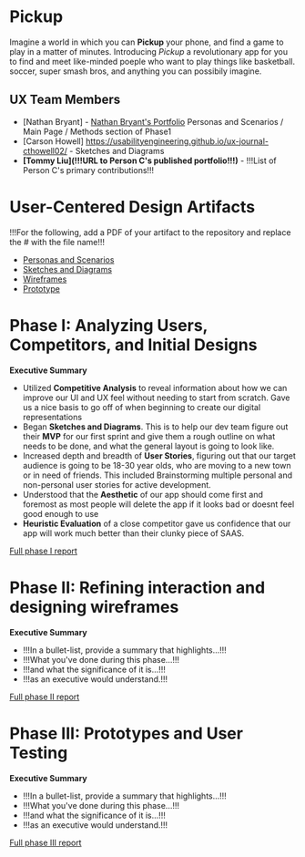 # Pickup

Imagine a world in which you can **Pickup** your phone, and find a game to play in a matter of minutes. Introducing _Pickup_ a revolutionary app for you to find and meet like-minded poeple who want to play things like basketball. soccer, super smash bros, and anything you can possibily imagine.

## UX Team Members

* [Nathan Bryant] - [Nathan Bryant's Portfolio](https://usabilityengineering.github.io/ux-jounal-NathanBryant/) Personas and Scenarios / Main Page / Methods section of Phase1
* [Carson Howell] https://usabilityengineering.github.io/ux-journal-cthowell02/ - Sketches and Diagrams
* **[Tommy Liu](!!!URL to Person C's published portfolio!!!)** - !!!List of Person C's primary contributions!!!

# User-Centered Design Artifacts
 
!!!For the following, add a PDF of your artifact to the repository and replace the # with the file name!!!

* [Personas and Scenarios](personas/)
* [Sketches and Diagrams](sketches/) 
* [Wireframes](wireframes/) 
* [Prototype](#)

# Phase I: Analyzing Users, Competitors, and Initial Designs

**Executive Summary**

* Utilized **Competitive Analysis** to reveal information about how we can improve our UI and UX feel without needing to start from scratch. Gave us a nice basis to go off of when beginning to create our digital representations
* Began **Sketches and Diagrams**. This is to help our dev team figure out their **MVP** for our first sprint and give them a rough outline on what needs to be done, and what the general layout is going to look like.
* Increased depth and breadth of **User Stories**, figuring out that our target audience is going to be 18-30 year olds, who are moving to a new town or in need of friends. This included Brainstorming multiple personal and non-personal user stories for active development.
* Understood that the **Aesthetic** of our app should come first and foremost as most people will delete the app if it looks bad or doesnt feel good enough to use
* **Heuristic Evaluation** of a close competitor gave us confidence that our app will work much better than their clunky piece of SAAS.



[Full phase I report](phaseI/)

# Phase II: Refining interaction and designing wireframes

**Executive Summary**

* !!!In a bullet-list, provide a summary that highlights...!!!
* !!!What you've done during this phase...!!!
* !!!and what the significance of it is...!!!
* !!!as an executive would understand.!!!

[Full phase II report](phaseII/)

# Phase III: Prototypes and User Testing

**Executive Summary**

* !!!In a bullet-list, provide a summary that highlights...!!!
* !!!What you've done during this phase...!!!
* !!!and what the significance of it is...!!!
* !!!as an executive would understand.!!!

[Full phase III report](phaseIII/)
